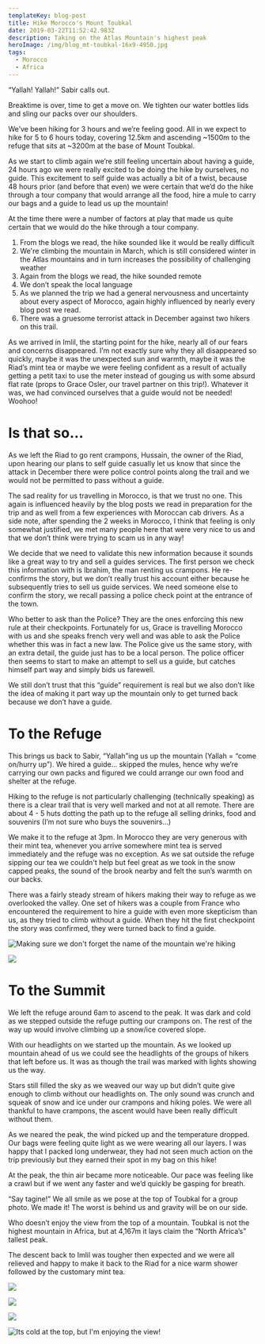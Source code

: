 ```yaml
---
templateKey: blog-post
title: Hike Morocco's Mount Toubkal
date: 2019-03-22T11:52:42.983Z
description: Taking on the Atlas Mountain's highest peak
heroImage: /img/blog_mt-toubkal-16x9-4950.jpg
tags:
  - Morocco
  - Africa
---
```

“Yallah! Yallah!” Sabir calls out.

Breaktime is over, time to get a move on. We tighten our water bottles lids and sling our packs over our shoulders.

We’ve been hiking for 3 hours and we’re feeling good. All in we expect to hike for 5 to 6 hours today, covering 12.5km and ascending \~1500m to the refuge that sits at \~3200m at the base of Mount Toubkal.

As we start to climb again we’re still feeling uncertain about having a guide, 24 hours ago we were really excited to be doing the hike by ourselves, no guide. This excitement to self guide was actually a bit of a twist, because 48 hours prior (and before that even) we were certain that we’d do the hike through a tour company that would arrange all the food, hire a mule to carry our bags and a guide to lead us up the mountain! 

At the time there were a number of factors at play that made us quite certain that we would do the hike through a tour company.

1. From the blogs we read, the hike sounded like it would be really difficult
2. We're climbing the mountain in March, which is still considered winter in the Atlas mountains and in turn increases the possibility of challenging weather
3. Again from the blogs we read, the hike sounded remote
4. We don’t speak the local language
5. As we planned the trip we had a general nervousness and uncertainty about every aspect of Morocco, again highly influenced by nearly every blog post we read.
6. There was a gruesome terrorist attack in December against two hikers on this trail. 

As we arrived in Imlil, the starting point for the hike, nearly all of our fears and concerns disappeared. I’m not exactly sure why they all disappeared so quickly, maybe it was the unexpected sun and warmth, maybe it was the Riad’s mint tea or maybe we were feeling confident as a result of actually getting a petit taxi to use the meter instead of gouging us with some absurd flat rate (props to Grace Osler, our travel partner on this trip!). Whatever it was, we had convinced ourselves that a guide would not be needed! Woohoo!

# Is that so…

As we left the Riad to go rent crampons, Hussain, the owner of the Riad, upon hearing our plans to self guide casually let us know that since the attack in December there were police control points along the trail and we would not be permitted to pass without a guide.

The sad reality for us travelling in Morocco, is that we trust no one. This again is influenced heavily by the blog posts we read in preparation for the trip and as well from a few experiences with Moroccan cab drivers. As a side note, after spending the 2 weeks in Morocco, I think that feeling is only somewhat justified, we met many people here that were very nice to us and that we don’t think were trying to scam us in any way! 

We decide that we need to validate this new information because it sounds like a great way to try and sell a guides services. The first person we check this information with is Ibrahim, the man renting us crampons. He re-confirms the story, but we don’t really trust his account either because he subsequently tries to sell us guide services. We need someone else to confirm the story, we recall passing a police check point at the entrance of the town. 

Who better to ask than the Police? They are the ones enforcing this new rule at their checkpoints. Fortunately for us, Grace is travelling Morocco with us and she speaks french very well and was able to ask the Police whether this was in fact a new law. The Police give us the same story, with an extra detail, the guide just has to be a local person. The police officer then seems to start to make an attempt to sell us a guide, but catches himself part way and simply bids us farewell.

We still don’t trust that this “guide” requirement is real but we also don’t like the idea of making it part way up the mountain only to get turned back because we don’t have a guide.

# To the Refuge

This brings us back to Sabir, “Yallah”ing us up the mountain (Yallah = “come on/hurry up”). We hired a guide… skipped the mules, hence why we’re carrying our own packs and figured we could arrange our own food and shelter at the refuge.

Hiking to the refuge is not particularly challenging (technically speaking) as there is a clear trail that is very well marked and not at all remote. There are about 4 - 5 huts dotting the path up to the refuge all selling drinks, food and souvenirs (I’m not sure who buys the souvenirs…)

We make it to the refuge at 3pm. In Morocco they are very generous with their mint tea, whenever you arrive somewhere mint tea is served immediately and the refuge was no exception. As we sat outside the refuge sipping our tea we couldn't help but feel great as we took in the snow capped peaks, the sound of the brook nearby and felt the sun’s warmth on our backs. 

There was a fairly steady stream of hikers making their way to refuge as we overlooked the valley. One set of hikers was a couple from France who encountered the requirement to hire a guide with even more skepticism than us, as they tried to climb without a guide. When they hit the first checkpoint the story was confirmed, they were turned back to find a guide.

![](/img/blog_mttoubkal_sign-5x7-5531.jpg "Making sure we don't forget the name of the mountain we're hiking")

![](/img/blog_mttoubkal-5x7.jpg)

# To the Summit

We left the refuge around 6am to ascend to the peak. It was dark and cold as we stepped outside the refuge putting our crampons on. The rest of the way up would involve climbing up a snow/ice covered slope. 

With our headlights on we started up the mountain. As we looked up mountain ahead of us we could see the headlights of the groups of hikers that left before us. It was as though the trail was marked with lights showing us the way.

Stars still filled the sky as we weaved our way up but didn’t quite give enough to climb without our headlights on. The only sound was crunch and squeak of snow and ice under our crampons and hiking poles. We were all thankful to have crampons, the ascent would have been really difficult without them. 

As we neared the peak, the wind picked up and the temperature dropped. Our bags were feeling quite light as we were wearing all our layers. I was happy that I packed long underwear, they had not seen much action on the trip previously but they earned their spot in my bag on this hike!

At the peak, the thin air became more noticeable. Our pace was feeling like a crawl but if we went any faster and we’d quickly be gasping for breath.

“Say tagine!” We all smile as we pose at the top of Toubkal for a group photo. We made it! The worst is behind us and gravity will be on our side. 

Who doesn’t enjoy the view from the top of a mountain. Toubkal is not the highest mountain in Africa, but at 4,167m it lays claim the “North Africa’s” tallest peak.

The descent back to Imlil was tougher then expected and we were all relieved and happy to make it back to the Riad for a nice warm shower followed by the customary mint tea.

![](/img/blog_toubkalsummit-5x7-5644.jpg)

![](/img/blog_toubkal-lights-5x7-4969.jpg)

![](/img/blog_gracesummit-5x7-5664.jpg)

![Its cold at the top, but I'm enjoying the view!](/img/blog_timsummit-5x7-5669.jpg "Its cold at the top, but I'm enjoying the view!")
